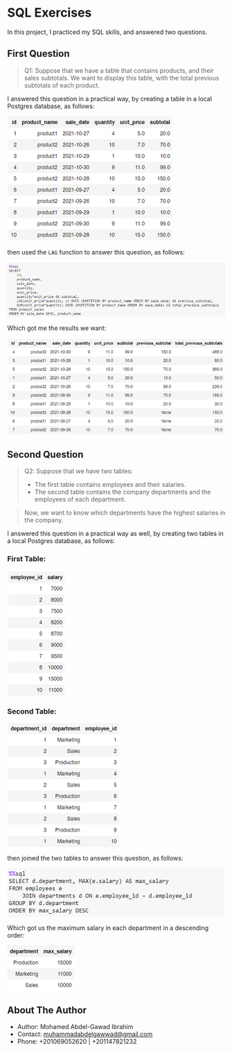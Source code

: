 # SQL Exercises

In this project, I practiced my SQL skills, and answered two questions.

## First Question

> Q1: Suppose that we have a table that contains products, and their sales subtotals. We want to display this table, with the total previous subtotals of each product.

I answered this question in a practical way, by creating a table in a local Postgres database, as follows:

<img src="screenshots/Q1.png">

then used the `LAG` function to answer this question, as follows:

<img src="screenshots/Q1-query.png">

Which got me the results we want:

<img src="screenshots/Q1-Solution.png">

## Second Question

> Q2: Suppose that we have two tables:
> * The first table contains employees and their salaries.
> * The second table contains the company departments and the employees of each department.  

>Now, we want to know which departments have the highest salaries in the company.

I answered this question in a practical way as well, by creating two tables in a local Postgres database, as follows:

### First Table:
<img src="screenshots/Q2-1.png">

### Second Table:
<img src="screenshots/Q2-2.png">

then joined the two tables to answer this question, as follows:

<img src="screenshots/Q2-query.png">

Which got us the maximum salary in each department in a descending order:

<img src="screenshots/Q2-Solution.png">


## About The Author

* Author: Mohamed Abdel-Gawad Ibrahim
* Contact: muhammadabdelgawwad@gmail.com
* Phone: +201069052620 | +201147821232
